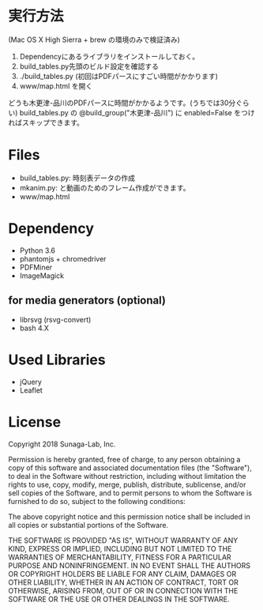 

# 実行方法

(Mac OS X High Sierra + brew の環境のみで検証済み)

1. Dependencyにあるライブラリをインストールしておく。
2. build_tables.py先頭のビルド設定を確認する
3. ./build_tables.py (初回はPDFパースにすごい時間がかかります)
4. www/map.html を開く

どうも木更津-品川のPDFパースに時間がかかるようです。(うちでは30分ぐらい)
build_tables.py の @build_group("木更津-品川") に enabled=False をつければスキップできます。


# Files
 - build_tables.py: 時刻表データの作成
 - mkanim.py: と動画のためのフレーム作成ができます。
 - www/map.html

# Dependency
  - Python 3.6
  - phantomjs + chromedriver
  - PDFMiner
  - ImageMagick

## for media generators (optional)
  - librsvg (rsvg-convert)
  - bash 4.X

# Used Libraries
  - jQuery
  - Leaflet
  

# License

Copyright 2018 Sunaga-Lab, Inc.

Permission is hereby granted, free of charge, to any person obtaining a copy of this software and associated documentation files (the "Software"), to deal in the Software without restriction, including without limitation the rights to use, copy, modify, merge, publish, distribute, sublicense, and/or sell copies of the Software, and to permit persons to whom the Software is furnished to do so, subject to the following conditions:

The above copyright notice and this permission notice shall be included in all copies or substantial portions of the Software.

THE SOFTWARE IS PROVIDED "AS IS", WITHOUT WARRANTY OF ANY KIND, EXPRESS OR IMPLIED, INCLUDING BUT NOT LIMITED TO THE WARRANTIES OF MERCHANTABILITY, FITNESS FOR A PARTICULAR PURPOSE AND NONINFRINGEMENT. IN NO EVENT SHALL THE AUTHORS OR COPYRIGHT HOLDERS BE LIABLE FOR ANY CLAIM, DAMAGES OR OTHER LIABILITY, WHETHER IN AN ACTION OF CONTRACT, TORT OR OTHERWISE, ARISING FROM, OUT OF OR IN CONNECTION WITH THE SOFTWARE OR THE USE OR OTHER DEALINGS IN THE SOFTWARE.

